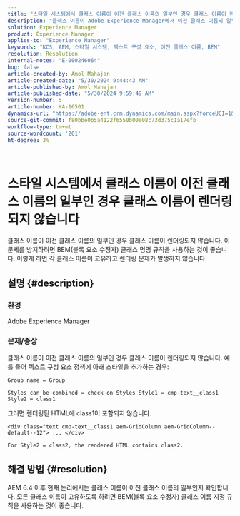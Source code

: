 ```yaml
---
title: "스타일 시스템에서 클래스 이름이 이전 클래스 이름의 일부인 경우 클래스 이름이 렌더링되지 않습니다."
description: "클래스 이름이 Adobe Experience Manager에서 이전 클래스 이름의 일부인 문제를 해결하는 방법을 알아봅니다. BEM 클래스 명명 규칙을 사용합니다."
solution: Experience Manager
product: Experience Manager
applies-to: "Experience Manager"
keywords: "KCS, AEM, 스타일 시스템, 텍스트 구성 요소, 이전 클래스 이름, BEM"
resolution: Resolution
internal-notes: "E-000246064"
bug: false
article-created-by: Amol Mahajan
article-created-date: "5/30/2024 9:44:43 AM"
article-published-by: Amol Mahajan
article-published-date: "5/30/2024 9:59:49 AM"
version-number: 5
article-number: KA-16501
dynamics-url: "https://adobe-ent.crm.dynamics.com/main.aspx?forceUCI=1&pagetype=entityrecord&etn=knowledgearticle&id=128bc938-691e-ef11-840a-6045bd06fa9d"
source-git-commit: f80bbe0b5a4122f6550b00e08c73d375c1a17efb
workflow-type: tm+mt
source-wordcount: '201'
ht-degree: 3%

---
```


# 스타일 시스템에서 클래스 이름이 이전 클래스 이름의 일부인 경우 클래스 이름이 렌더링되지 않습니다


클래스 이름이 이전 클래스 이름의 일부인 경우 클래스 이름이 렌더링되지 않습니다. 이 문제를 방지하려면 BEM(블록 요소 수정자) 클래스 명명 규칙을 사용하는 것이 좋습니다. 이렇게 하면 각 클래스 이름이 고유하고 렌더링 문제가 발생하지 않습니다.

## 설명 {#description}


### <b>환경</b>

Adobe Experience Manager



### <b>문제/증상</b>

클래스 이름이 이전 클래스 이름의 일부인 경우 클래스 이름이 렌더링되지 않습니다. 예를 들어 텍스트 구성 요소 정책에 아래 스타일을 추가하는 경우:


```
Group name = Group
```


`Styles can be combined = check on Styles Style1 = cmp-text__class1 Style2 = class1`



그러면 렌더링된 HTML에 class1이 포함되지 않습니다.


```
<div class="text cmp-text__class1 aem-GridColumn aem-GridColumn--default--12"> ... </div>
```


`For Style2 = class2, the rendered HTML contains class2.`


## 해결 방법 {#resolution}


AEM 6.4 이후 현재 논리에서는 클래스 이름이 이전 클래스 이름의 일부인지 확인합니다. 모든 클래스 이름이 고유하도록 하려면 BEM(블록 요소 수정자) 클래스 이름 지정 규칙을 사용하는 것이 좋습니다.
